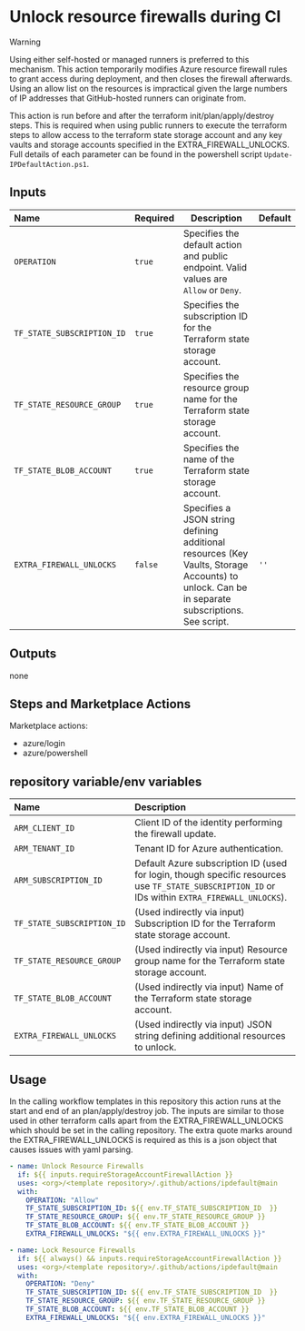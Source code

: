 # Unlock resource firewalls during CI

> [!WARNING]
> Using either self-hosted or managed runners is preferred to this mechanism.  This action temporarily modifies Azure resource firewall rules to grant access during deployment, and then closes the firewall afterwards.  Using an allow list on the resources is impractical given the large numbers of IP addresses that GitHub-hosted runners can originate from.  

This action is run before and after the terraform init/plan/apply/destroy steps. This is required when using public runners to execute the terraform steps to allow access to the terraform state storage account and any key vaults and storage accounts specified in the EXTRA_FIREWALL_UNLOCKS. Full details of each parameter can be found in the powershell script `Update-IPDefaultAction.ps1`.

## Inputs

| Name                       | Required | Description           | Default |
| :------------------------- | :------- | --------------------- | :------ |
| `OPERATION`                | `true`   | Specifies the default action and public endpoint. Valid values are `Allow` or `Deny`.  |         |
| `TF_STATE_SUBSCRIPTION_ID` | `true`   | Specifies the subscription ID for the Terraform state storage account.  | |
| `TF_STATE_RESOURCE_GROUP`  | `true`   | Specifies the resource group name for the Terraform state storage account. |  |
| `TF_STATE_BLOB_ACCOUNT`    | `true`   | Specifies the name of the Terraform state storage account. |  |
| `EXTRA_FIREWALL_UNLOCKS`   | `false`  | Specifies a JSON string defining additional resources (Key Vaults, Storage Accounts) to unlock. Can be in separate subscriptions. See script. | `''`  |

## Outputs

none

## Steps and Marketplace Actions

Marketplace actions:

- azure/login
- azure/powershell

## repository variable/env variables

| Name                       | Description  |
| :------------------------- | :----------- |
| `ARM_CLIENT_ID`            | Client ID of the identity performing the firewall update. |
| `ARM_TENANT_ID`            | Tenant ID for Azure authentication.   |
| `ARM_SUBSCRIPTION_ID`      | Default Azure subscription ID (used for login, though specific resources use `TF_STATE_SUBSCRIPTION_ID` or IDs within `EXTRA_FIREWALL_UNLOCKS`). |
| `TF_STATE_SUBSCRIPTION_ID` | (Used indirectly via input) Subscription ID for the Terraform state storage account. |
| `TF_STATE_RESOURCE_GROUP`  | (Used indirectly via input) Resource group name for the Terraform state storage account. |
| `TF_STATE_BLOB_ACCOUNT`    | (Used indirectly via input) Name of the Terraform state storage account.|
| `EXTRA_FIREWALL_UNLOCKS`   | (Used indirectly via input) JSON string defining additional resources to unlock. |

## Usage

In the calling workflow templates in this repository this action runs at the start and end of an plan/apply/destroy job. The inputs are similar to those used in other terraform calls apart from the EXTRA_FIREWALL_UNLOCKS which should be set in the calling repository. The extra quote marks around the EXTRA_FIREWALL_UNLOCKS is required as this is a json object that causes issues with yaml parsing.

```yaml
- name: Unlock Resource Firewalls
  if: ${{ inputs.requireStorageAccountFirewallAction }}
  uses: <org>/<template repository>/.github/actions/ipdefault@main
  with:
    OPERATION: "Allow"
    TF_STATE_SUBSCRIPTION_ID: ${{ env.TF_STATE_SUBSCRIPTION_ID  }}
    TF_STATE_RESOURCE_GROUP: ${{ env.TF_STATE_RESOURCE_GROUP }}
    TF_STATE_BLOB_ACCOUNT: ${{ env.TF_STATE_BLOB_ACCOUNT }}
    EXTRA_FIREWALL_UNLOCKS: "${{ env.EXTRA_FIREWALL_UNLOCKS }}"

- name: Lock Resource Firewalls
  if: ${{ always() && inputs.requireStorageAccountFirewallAction }}
  uses: <org>/<template repository>/.github/actions/ipdefault@main
  with:
    OPERATION: "Deny"
    TF_STATE_SUBSCRIPTION_ID: ${{ env.TF_STATE_SUBSCRIPTION_ID  }}
    TF_STATE_RESOURCE_GROUP: ${{ env.TF_STATE_RESOURCE_GROUP }}
    TF_STATE_BLOB_ACCOUNT: ${{ env.TF_STATE_BLOB_ACCOUNT }}
    EXTRA_FIREWALL_UNLOCKS: "${{ env.EXTRA_FIREWALL_UNLOCKS }}"
```
